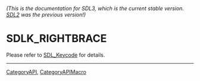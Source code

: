 ###### (This is the documentation for SDL3, which is the current stable version. [SDL2](https://wiki.libsdl.org/SDL2/) was the previous version!)
# SDLK_RIGHTBRACE

Please refer to [SDL_Keycode](SDL_Keycode) for details.

----
[CategoryAPI](CategoryAPI), [CategoryAPIMacro](CategoryAPIMacro)

